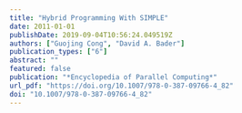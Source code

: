 ```yaml
---
title: "Hybrid Programming With SIMPLE"
date: 2011-01-01
publishDate: 2019-09-04T10:56:24.049519Z
authors: ["Guojing Cong", "David A. Bader"]
publication_types: ["6"]
abstract: ""
featured: false
publication: "*Encyclopedia of Parallel Computing*"
url_pdf: "https://doi.org/10.1007/978-0-387-09766-4_82"
doi: "10.1007/978-0-387-09766-4_82"
---
```


